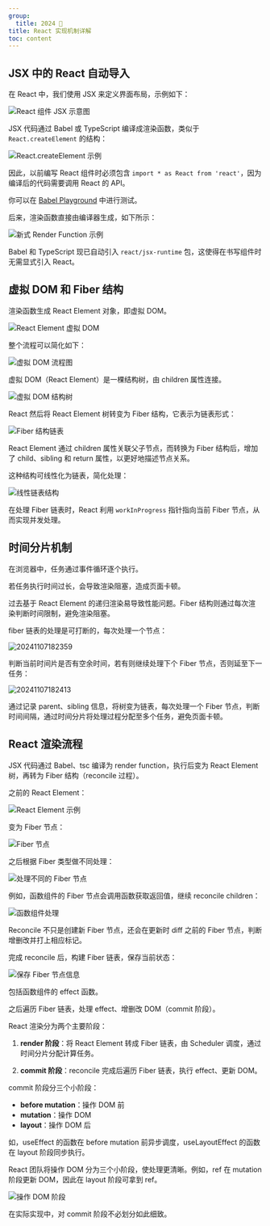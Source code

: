 ```yaml
---
group:
  title: 2024 🐲
title: React 实现机制详解
toc: content
---
```


## JSX 中的 React 自动导入

在 React 中，我们使用 JSX 来定义界面布局，示例如下：

![React 组件 JSX 示意图](https://raw.githubusercontent.com/chuenwei0129/my-picgo-repo/master/react/20241107164943.png)

JSX 代码通过 Babel 或 TypeScript 编译成渲染函数，类似于 `React.createElement` 的结构：

![React.createElement 示例](https://raw.githubusercontent.com/chuenwei0129/my-picgo-repo/master/react/20241107165002.png)

因此，以前编写 React 组件时必须包含 `import * as React from 'react'`，因为编译后的代码需要调用 React 的 API。

你可以在 [Babel Playground](https://babeljs.io/repl) 中进行测试。

后来，渲染函数直接由编译器生成，如下所示：

![新式 Render Function 示例](https://raw.githubusercontent.com/chuenwei0129/my-picgo-repo/master/react/20241107165018.png)

Babel 和 TypeScript 现已自动引入 `react/jsx-runtime` 包，这使得在书写组件时无需显式引入 React。

## 虚拟 DOM 和 Fiber 结构

渲染函数生成 React Element 对象，即虚拟 DOM。

![React Element 虚拟 DOM](https://raw.githubusercontent.com/chuenwei0129/my-picgo-repo/master/react/20241107165056.png)

整个流程可以简化如下：

![虚拟 DOM 流程图](https://raw.githubusercontent.com/chuenwei0129/my-picgo-repo/master/react/20241107165119.png)

虚拟 DOM（React Element）是一棵结构树，由 children 属性连接。

![虚拟 DOM 结构树](https://raw.githubusercontent.com/chuenwei0129/my-picgo-repo/master/react/20241107165139.png)

React 然后将 React Element 树转变为 Fiber 结构，它表示为链表形式：

![Fiber 结构链表](https://raw.githubusercontent.com/chuenwei0129/my-picgo-repo/master/react/20241107165212.png)

React Element 通过 children 属性关联父子节点，而转换为 Fiber 结构后，增加了 child、sibling 和 return 属性，以更好地描述节点关系。

这种结构可线性化为链表，简化处理：

![线性链表结构](https://raw.githubusercontent.com/chuenwei0129/my-picgo-repo/master/react/20241107165249.png)

在处理 Fiber 链表时，React 利用 `workInProgress` 指针指向当前 Fiber 节点，从而实现并发处理。

## 时间分片机制

在浏览器中，任务通过事件循环逐个执行。

若任务执行时间过长，会导致渲染阻塞，造成页面卡顿。

过去基于 React Element 的递归渲染易导致性能问题。Fiber 结构则通过每次渲染判断时间限制，避免渲染阻塞。

fiber 链表的处理是可打断的，每次处理一个节点：

![20241107182359](https://raw.githubusercontent.com/chuenwei0129/my-picgo-repo/master/react/20241107182359.png)

判断当前时间片是否有空余时间，若有则继续处理下个 Fiber 节点，否则延至下一任务：

![20241107182413](https://raw.githubusercontent.com/chuenwei0129/my-picgo-repo/master/react/20241107182413.png)

通过记录 parent、sibling 信息，将树变为链表，每次处理一个 Fiber 节点，判断时间间隔，通过时间分片将处理过程分配至多个任务，避免页面卡顿。

## React 渲染流程

JSX 代码通过 Babel、tsc 编译为 render function，执行后变为 React Element 树，再转为 Fiber 结构（reconcile 过程）。

之前的 React Element：

![React Element 示例](https://raw.githubusercontent.com/chuenwei0129/my-picgo-repo/master/react/20241107171322.png)

变为 Fiber 节点：

![Fiber 节点](https://raw.githubusercontent.com/chuenwei0129/my-picgo-repo/master/react/20241107171344.png)

之后根据 Fiber 类型做不同处理：

![处理不同的 Fiber 节点](https://raw.githubusercontent.com/chuenwei0129/my-picgo-repo/master/react/20241107171433.png)

例如，函数组件的 Fiber 节点会调用函数获取返回值，继续 reconcile children：

![函数组件处理](https://raw.githubusercontent.com/chuenwei0129/my-picgo-repo/master/react/20241107171656.png)

Reconcile 不只是创建新 Fiber 节点，还会在更新时 diff 之前的 Fiber 节点，判断增删改并打上相应标记。

完成 reconcile 后，构建 Fiber 链表，保存当前状态：

![保存 Fiber 节点信息](https://raw.githubusercontent.com/chuenwei0129/my-picgo-repo/master/react/20241107171847.png)

包括函数组件的 effect 函数。

之后遍历 Fiber 链表，处理 effect、增删改 DOM（commit 阶段）。

React 渲染分为两个主要阶段：

1. **render 阶段**：将 React Element 转成 Fiber 链表，由 Scheduler 调度，通过时间分片分配计算任务。

2. **commit 阶段**：reconcile 完成后遍历 Fiber 链表，执行 effect、更新 DOM。

commit 阶段分三个小阶段：

- **before mutation**：操作 DOM 前
- **mutation**：操作 DOM
- **layout**：操作 DOM 后

如，useEffect 的函数在 before mutation 前异步调度，useLayoutEffect 的函数在 layout 阶段同步执行。

React 团队将操作 DOM 分为三个小阶段，使处理更清晰。例如，ref 在 mutation 阶段更新 DOM，因此在 layout 阶段可拿到 ref。

![操作 DOM 阶段](https://raw.githubusercontent.com/chuenwei0129/my-picgo-repo/master/react/20241107172200.png)

在实际实现中，对 commit 阶段不必划分如此细致。
